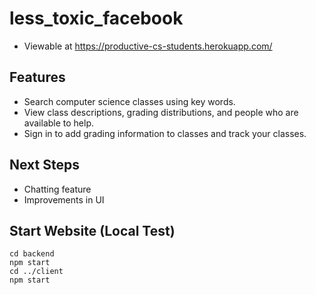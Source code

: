 # less_toxic_facebook
- Viewable at https://productive-cs-students.herokuapp.com/

## Features
- Search computer science classes using key words.
- View class descriptions, grading distributions, and people who are available to help.
- Sign in to add grading information to classes and track your classes.

## Next Steps
- Chatting feature
- Improvements in UI

## Start Website (Local Test)
```
cd backend
npm start
cd ../client
npm start
```
